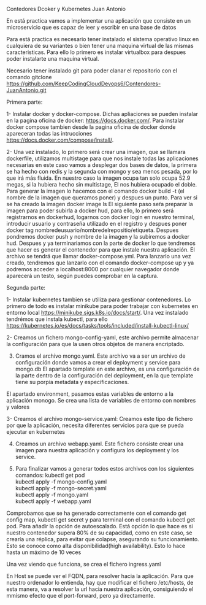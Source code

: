Contedores Dcoker y Kubernetes Juan Antonio

En está practica vamos a implementar una aplicación que consiste en un microservicio que es capaz de leer y escribir en una base de datos

Para está practica es necesario tener instalado el sistema operativo linux en cualquiera de su variantes o bien tener una maquina virtual de las mismas caracteristicas. Para ello lo primero es instalar virtualbox para despues poder instalarte una maquina virtual.

Necesario tener instalado git para poder clanar el repositorio con el comando gitclone https://github.com/KeepCodingCloudDevops6/Contendores-JuanAntonio.git

Primera parte:

1- Instalar docker y docker-compose. Dichas apliaciones se pueden instalar en la pagina oficina de docker: https://docs.docker.com/. Para instalar docker compose tambien desde la pagina oficina de docker donde apareceran todas las intrucciones https://docs.docker.com/compose/install/.

2- Una vez instalado, lo primero será crear una imagen, que se llamara dockerfile, utilizamos multistage para que nos instale todas las aplicaciones necesarias en este caso vamos a desplegar dos bases de datos, la primera se ha hecho con redis y la segunda con mongo y sea menos pesada, por lo que irá más fluida. En nuestro caso la imagen ocupa tan solo ocupa 52.9 megas, si la hubiera hecho sin multistage, El nos hubiera ocupado el doble. Para generar la imagen lo hacemos con el comando docker build -t (el nombre de la imagen que queramos poner) y despues un punto. Para ver si se ha creado la imagen docker image ls
El siguiente paso seŕa preparar la imagen para poder subirla a docker hud, para ello, lo primero será registrarnos en dockerhud, logarnos con docker login en nuestro terminal, introducir usuario y contraseña utilizado en el registro y despues poner docker tag nombredeusuario/nombredelrepositio/etiqueta. Despues pondremos docker push y nombre de la imagen y la subiremos a docker hud.
Despues y ya terminariamos con la parte de docker lo que tendremos que hacer es generar el contenedor para que instale nuestra aplicación. El archivo se tendrá que llamar docker-compose.yml. Para lanzarlo una vez creado, tendremos que lanzarlo con el comando docker-compose up y ya podremos acceder a localhost:8000 por cualquier navegador donde aparecerá un testo, según puedes comprobar en la captura.

Segunda parte:

1- Instalar kubernetes tambien se utiliza para gestionar contenedores. Lo primero de todo es instalar minikube para poder trabajar con kubernetes en entorno local https://minikube.sigs.k8s.io/docs/start/. Una vez instalado tendrémos que instala kubectl, para ello https://kubernetes.io/es/docs/tasks/tools/included/install-kubectl-linux/

2- Creamos un fichero mongo-config-yaml, este archivo permite almacenar la configuración para que la usen otros objetos de manera encriptado.

3. Cramos el archivo mongo.yaml. Este archivo va a ser un archivo de configuración donde vamos a crear el deployment y service para mongo.db
El apartado template en este archivo, es una configuración de la parte dentro de la configuración del deployment, en la que template tiene su porpia metadata y especificaciones.

El apartado environment, pasamos estas variables de entorno a la aplicación monogo. Se crea una lista de variables de entorno con nombres y valores


3- Creamos el archivo mongo-service.yaml: Creamos este tipo de fichero por que la aplicación, necesita diferentes servicios para que se pueda ejecutar en kubernetes

4. Creamos un archivo webapp.yaml. Este fichero consiste crear una imagen para nuestra aplicación y configura los deployment y los service.

5. Para finalizar vamos a generar todos estos archivos con los siguientes comandos:
kubectl get pod         
		kubectl apply -f mongo-config.yaml         
		kubectl apply -f mongo-secret.yaml		  
		kubectl apply -f mongo.yaml					 
		kubectl apply -f webapp.yaml        			

Comprobamos que se ha generado correctamente con el comando get config map, kubectl get secret y para terminal con el comando kubectl get pod.
Para añadir la opción de autoescalado. Está opción lo que hace es si nuestro contenedor supera 80% de su capacidad, como en este caso, se crearía una réplica, para evitar que colapse, asegurando su funcionamiento. Esto se conoce como alta disponibilidad(high availability). Esto lo hace hasta un máximo de 10 veces

Una vez viendo que funciona, se crea el fichero ingress.yaml


En Host se puede ver el FQDN, para resolver hacia la aplicación. Para que nuestro ordenador lo entienda, hay que modificar el fichero /etc/hosts, de esta manera, va a resolver la url hacia nuestra aplicación, consiguiendo el mmismo efecto que el port-forward, pero ya directamente.

